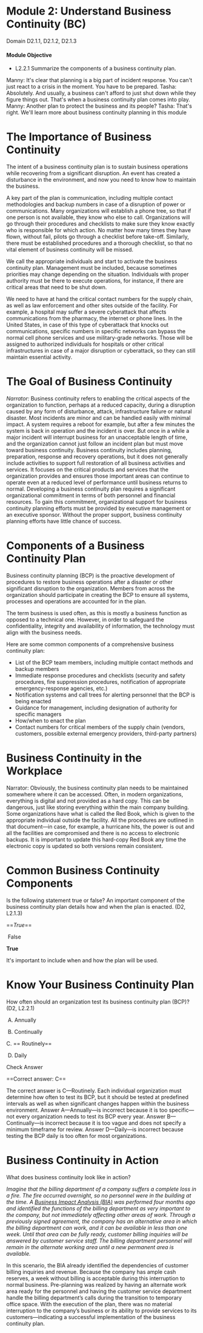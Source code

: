 # Module 2: Understand Business Continuity (BC)

Domain D2.1.1, D2.1.2, D2.1.3

#### Module Objective

-   L2.2.1 Summarize the components of a business continuity plan.

Manny: It's clear that planning is a big part of incident response. You can't just react to a crisis in the moment. You have to be prepared. 
Tasha: Absolutely. And usually, a business can't afford to just shut down while they figure things out. That's when a business continuity plan comes into play.
Manny: Another plan to protect the business and its people? 
Tasha: That's right. We'll learn more about business continuity planning in this module

# The Importance of Business Continuity

The intent of a business continuity plan is to sustain business operations while recovering from a significant disruption. An event has created a disturbance in the environment, and now you need to know how to maintain the business. 

A key part of the plan is communication, including multiple contact methodologies and backup numbers in case of a disruption of power or communications. Many organizations will establish a phone tree, so that if one person is not available, they know who else to call. Organizations will go through their procedures and checklists to make sure they know exactly who is responsible for which action. No matter how many times they have flown, without fail, pilots go through a checklist before take-off. Similarly, there must be established procedures and a thorough checklist, so that no vital element of business continuity will be missed. 

We call the appropriate individuals and start to activate the business continuity plan. Management must be included, because sometimes priorities may change depending on the situation. Individuals with proper authority must be there to execute operations, for instance, if there are critical areas that need to be shut down. 

We need to have at hand the critical contact numbers for the supply chain, as well as law enforcement and other sites outside of the facility. For example, a hospital may suffer a severe cyberattack that affects communications from the pharmacy, the internet or phone lines. In the United States, in case of this type of cyberattack that knocks out communications, specific numbers in specific networks can bypass the normal cell phone services and use military-grade networks. Those will be assigned to authorized individuals for hospitals or other critical infrastructures in case of a major disruption or cyberattack, so they can still maintain essential activity.

# The Goal of Business Continuity

*Narrator:* Business continuity refers to enabling the critical aspects of the organization to function, perhaps at a reduced capacity, during a disruption caused by any form of disturbance, attack, infrastructure failure or natural disaster. Most incidents are minor and can be handled easily with minimal impact. A system requires a reboot for example, but after a few minutes the system is back in operation and the incident is over. But once in a while a major incident will interrupt business for an unacceptable length of time, and the organization cannot just follow an incident plan but must move toward business continuity. Business continuity includes planning, preparation, response and recovery operations, but it does not generally include activities to support full restoration of all business activities and services. It focuses on the critical products and services that the organization provides and ensures those important areas can continue to operate even at a reduced level of performance until business returns to normal. Developing a business continuity plan requires a significant organizational commitment in terms of both personnel and financial resources. To gain this commitment, organizational support for business continuity planning efforts must be provided by executive management or an executive sponsor. Without the proper support, business continuity planning efforts have little chance of success.

# Components of a Business Continuity Plan

Business continuity planning (BCP) is the proactive development of procedures to restore business operations after a disaster or other significant disruption to the organization. Members from across the organization should participate in creating the BCP to ensure all systems, processes and operations are accounted for in the plan.

The term business is used often, as this is mostly a business function as opposed to a technical one. However, in order to safeguard the confidentiality, integrity and availability of information, the technology must align with the business needs.

Here are some common components of a comprehensive business continuity plan:

-   List of the BCP team members, including multiple contact methods and backup members
-   Immediate response procedures and checklists (security and safety procedures, fire suppression procedures, notification of appropriate emergency-response agencies, etc.)
-   Notification systems and call trees for alerting personnel that the BCP is being enacted
-   Guidance for management, including designation of authority for specific managers
-   How/when to enact the plan
-   Contact numbers for critical members of the supply chain (vendors, customers, possible external emergency providers, third-party partners)


# Business Continuity in the Workplace

Narrator: Obviously, the business continuity plan needs to be maintained somewhere where it can be accessed. Often, in modern organizations, everything is digital and not provided as a hard copy. This can be dangerous, just like storing everything within the main company building. Some organizations have what is called the Red Book, which is given to the appropriate individual outside the facility. All the procedures are outlined in that document—in case, for example, a hurricane hits, the power is out and all the facilities are compromised and there is no access to electronic backups. It is important to update this hard-copy Red Book any time the electronic copy is updated so both versions remain consistent.

# Common Business Continuity Components

Is the following statement true or false? An important component of the business continuity plan details how and when the plan is enacted. (D2, L2.1.3)

==*True*==

 False



**True**

It's important to include when and how the plan will be used.


# Know Your Business Continuity Plan

How often should an organization test its business continuity plan (BCP)? (D2, L2.2.1) 

 A. Annually

 B. Continually

 C. == Routinely==

 D. Daily

Check Answer

==Correct answer: C==

The correct answer is C—Routinely. Each individual organization must determine how often to test its BCP, but it should be tested at predefined intervals as well as when significant changes happen within the business environment. Answer A—Annually—is incorrect because it is too specific—not every organization needs to test its BCP every year. Answer B—Continually—is incorrect because it is too vague and does not specify a minimum timeframe for review. Answer D—Daily—is incorrect because testing the BCP daily is too often for most organizations.

# Business Continuity in Action

What does business continuity look like in action?

_Imagine that the billing department of a company suffers a complete loss in a fire. The fire occurred overnight, so no personnel were in the building at the time. A [Business Impact Analysis (BIA)](https://learn.isc2.org/content/enforced/9541-CC-SPT-GLOBAL-1ED-1M/build/chapter_02/module_02/ch02-m02-Business_Continuity_in_Action.html?d2lSessionVal=70NMBm6xPErmD3jEMoqC7TdMJ&ou=9541&d2l_body_type=3#) was performed four months ago and identified the functions of the billing department as very important to the company, but not immediately affecting other areas of work. Through a previously signed agreement, the company has an alternative area in which the billing department can work, and it can be available in less than one week. Until that area can be fully ready, customer billing inquiries will be answered by customer service staff. The billing department personnel will remain in the alternate working area until a new permanent area is available._

In this scenario, the BIA already identified the dependencies of customer billing inquiries and revenue. Because the company has ample cash reserves, a week without billing is acceptable during this interruption to normal business. Pre-planning was realized by having an alternate work area ready for the personnel and having the customer service department handle the billing department’s calls during the transition to temporary office space. With the execution of the plan, there was no material interruption to the company’s business or its ability to provide services to its customers—indicating a successful implementation of the business continuity plan.



